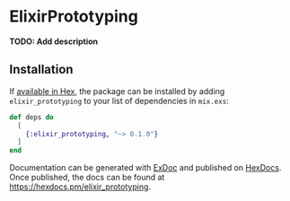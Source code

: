 # ElixirPrototyping

**TODO: Add description**

## Installation

If [available in Hex](https://hex.pm/docs/publish), the package can be installed
by adding `elixir_prototyping` to your list of dependencies in `mix.exs`:

```elixir
def deps do
  [
    {:elixir_prototyping, "~> 0.1.0"}
  ]
end
```

Documentation can be generated with [ExDoc](https://github.com/elixir-lang/ex_doc)
and published on [HexDocs](https://hexdocs.pm). Once published, the docs can
be found at <https://hexdocs.pm/elixir_prototyping>.

